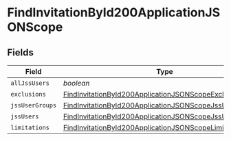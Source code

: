 # FindInvitationById200ApplicationJSONScope


## Fields

| Field                                                                                                                                         | Type                                                                                                                                          | Required                                                                                                                                      | Description                                                                                                                                   |
| --------------------------------------------------------------------------------------------------------------------------------------------- | --------------------------------------------------------------------------------------------------------------------------------------------- | --------------------------------------------------------------------------------------------------------------------------------------------- | --------------------------------------------------------------------------------------------------------------------------------------------- |
| `allJssUsers`                                                                                                                                 | *boolean*                                                                                                                                     | :heavy_minus_sign:                                                                                                                            | N/A                                                                                                                                           |
| `exclusions`                                                                                                                                  | [FindInvitationById200ApplicationJSONScopeExclusions](../../models/operations/findinvitationbyid200applicationjsonscopeexclusions.md)         | :heavy_minus_sign:                                                                                                                            | N/A                                                                                                                                           |
| `jssUserGroups`                                                                                                                               | [FindInvitationById200ApplicationJSONScopeJssUserGroups](../../models/operations/findinvitationbyid200applicationjsonscopejssusergroups.md)[] | :heavy_minus_sign:                                                                                                                            | N/A                                                                                                                                           |
| `jssUsers`                                                                                                                                    | [FindInvitationById200ApplicationJSONScopeJssUsers](../../models/operations/findinvitationbyid200applicationjsonscopejssusers.md)[]           | :heavy_minus_sign:                                                                                                                            | N/A                                                                                                                                           |
| `limitations`                                                                                                                                 | [FindInvitationById200ApplicationJSONScopeLimitations](../../models/operations/findinvitationbyid200applicationjsonscopelimitations.md)       | :heavy_minus_sign:                                                                                                                            | N/A                                                                                                                                           |